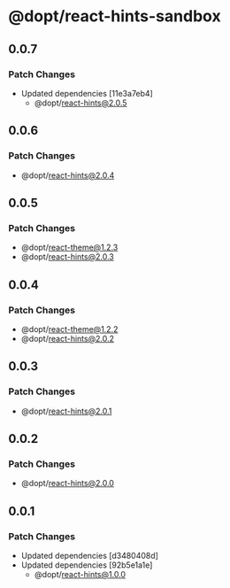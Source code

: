 # @dopt/react-hints-sandbox

## 0.0.7

### Patch Changes

- Updated dependencies [11e3a7eb4]
  - @dopt/react-hints@2.0.5

## 0.0.6

### Patch Changes

- @dopt/react-hints@2.0.4

## 0.0.5

### Patch Changes

- @dopt/react-theme@1.2.3
- @dopt/react-hints@2.0.3

## 0.0.4

### Patch Changes

- @dopt/react-theme@1.2.2
- @dopt/react-hints@2.0.2

## 0.0.3

### Patch Changes

- @dopt/react-hints@2.0.1

## 0.0.2

### Patch Changes

- @dopt/react-hints@2.0.0

## 0.0.1

### Patch Changes

- Updated dependencies [d3480408d]
- Updated dependencies [92b5e1a1e]
  - @dopt/react-hints@1.0.0
